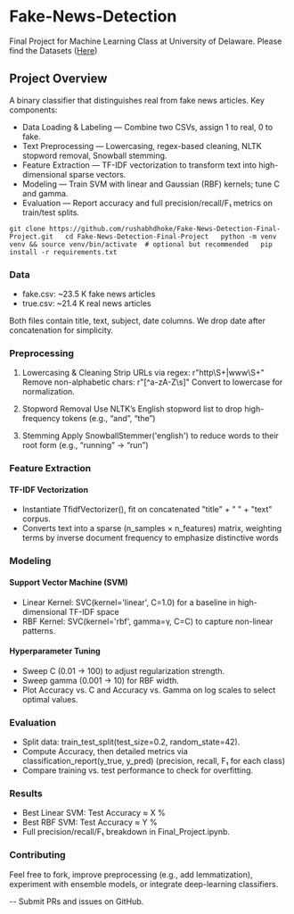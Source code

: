 # Fake-News-Detection
Final Project for Machine Learning Class at University of Delaware.
Please find the Datasets ([Here](https://drive.google.com/drive/folders/1T_bZbMCHlW-EDxTdGNw3IPsu-XZp-mbG?usp=drive_link)) 


## Project Overview
A binary classifier that distinguishes real from fake news articles. Key components:
- Data Loading & Labeling — Combine two CSVs, assign 1 to real, 0 to fake.
- Text Preprocessing — Lowercasing, regex-based cleaning, NLTK stopword removal, Snowball stemming.
- Feature Extraction — TF-IDF vectorization to transform text into high-dimensional sparse vectors.
- Modeling — Train SVM with linear and Gaussian (RBF) kernels; tune C and gamma.
- Evaluation — Report accuracy and full precision/recall/F₁ metrics on train/test splits.

`
git clone https://github.com/rushabhdhoke/Fake-News-Detection-Final-Project.git  
cd Fake-News-Detection-Final-Project  
python -m venv venv && source venv/bin/activate  # optional but recommended  
pip install -r requirements.txt
`

### Data
- fake.csv: ~23.5 K fake news articles
- true.csv: ~21.4 K real news articles

Both files contain title, text, subject, date columns. We drop date after concatenation for simplicity.


### Preprocessing
1. Lowercasing & Cleaning
Strip URLs via regex: r"http\S+|www\S+"
Remove non-alphabetic chars: r"[^a-zA-Z\s]" 
Convert to lowercase for normalization.

2. Stopword Removal
Use NLTK’s English stopword list to drop high-frequency tokens (e.g., “and”, “the”)

3. Stemming
Apply SnowballStemmer('english') to reduce words to their root form (e.g., “running” → “run”) 


### Feature Extraction
#### TF-IDF Vectorization
- Instantiate TfidfVectorizer(), fit on concatenated "title" + " " + "text" corpus.
- Converts text into a sparse (n_samples × n_features) matrix, weighting terms by inverse document frequency to emphasize distinctive words


### Modeling
#### Support Vector Machine (SVM)
- Linear Kernel: SVC(kernel='linear', C=1.0) for a baseline in high-dimensional TF-IDF space
- RBF Kernel: SVC(kernel='rbf', gamma=γ, C=C) to capture non-linear patterns.

#### Hyperparameter Tuning
- Sweep C (0.01 → 100) to adjust regularization strength.
- Sweep gamma (0.001 → 10) for RBF width.
- Plot Accuracy vs. C and Accuracy vs. Gamma on log scales to select optimal values.

### Evaluation
- Split data: train_test_split(test_size=0.2, random_state=42).
- Compute Accuracy, then detailed metrics via classification_report(y_true, y_pred) (precision, recall, F₁ for each class) 
- Compare training vs. test performance to check for overfitting.

### Results
- Best Linear SVM: Test Accuracy ≈ X %
- Best RBF SVM: Test Accuracy ≈ Y %
- Full precision/recall/F₁ breakdown in Final_Project.ipynb.


### Contributing
Feel free to fork, improve preprocessing (e.g., add lemmatization), experiment with ensemble models, or integrate deep-learning classifiers.

-- Submit PRs and issues on GitHub.

